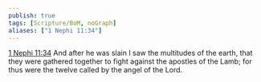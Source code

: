 ```yaml
---
publish: true
tags: [Scripture/BoM, noGraph]
aliases: ["1 Nephi 11:34"]
---
```

[1 Nephi 11:34](https://churchofjesuschrist.org/study/scriptures/bofm/1-ne/11?lang=eng&id=p34#p34) And after he was slain I saw the multitudes of the earth, that they were gathered together to fight against the apostles of the Lamb; for thus were the twelve called by the angel of the Lord.
